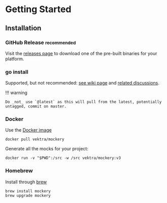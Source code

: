 Getting Started
================

Installation
-------------

### GitHub Release <small>recommended</small>

Visit the [releases page](https://github.com/vektra/mockery/releases) to download one of the pre-built binaries for your platform.

### go install

Supported, but not recommended: [see wiki page](https://github.com/vektra/mockery/wiki/Installation-Methods#go-install) and [related discussions](https://github.com/vektra/mockery/pull/456).

<div id="mockery-install-go-command"></div>

!!! warning

    Do _not_ use `@latest` as this will pull from the latest, potentially untagged, commit on master.

### Docker

Use the [Docker image](https://hub.docker.com/r/vektra/mockery)

    docker pull vektra/mockery

Generate all the mocks for your project:

	docker run -v "$PWD":/src -w /src vektra/mockery:v3

### Homebrew

Install through [brew](https://brew.sh/)

    brew install mockery
    brew upgrade mockery


<script type="text/javascript">
const start = performance.now();

function insert_installation_command(element_to_override,version){
    element_to_override.innerHTML=`
``` title=""
go install github.com/vektra/mockery/v3@${version}
```
`;
}

function compareSemver(v1, v2) {
    const parseVersion = (version) => {
        const [main, preRelease] = version.replace(/^v/, "").split("-");
        const mainParts = main.split('.').map(Number);
        const preParts = preRelease ? preRelease.split('.').map((part) => isNaN(part) ? part : Number(part)) : [];
        return { mainParts, preParts };
    };

    const compareParts = (a, b) => {
        for (let i = 0; i < Math.max(a.length, b.length); i++) {
            const partA = a[i] || 0;
            const partB = b[i] || 0;
            if (partA > partB) return 1;
            if (partA < partB) return -1;
        }
        return 0;
    };

    const { mainParts: main1, preParts: pre1 } = parseVersion(v1);
    const { mainParts: main2, preParts: pre2 } = parseVersion(v2);

    const mainComparison = compareParts(main1, main2);
    if (mainComparison !== 0) return mainComparison;

    // Compare pre-release parts
    if (pre1.length === 0 && pre2.length > 0) return 1; // No pre-release > pre-release
    if (pre1.length > 0 && pre2.length === 0) return -1; // Pre-release < no pre-release
    return compareParts(pre1, pre2);
}



const version_key="/mockery/version";
const element = document.getElementById('mockery-install-go-command');
const url = `https://api.github.com/repos/vektra/mockery/releases`;

let version = sessionStorage.getItem(version_key);


if (version !== null) {
    insert_installation_command(element,version);
} else {
  const request = new Request(url, {
    method: "GET",
  });

  fetch(request)
    .then((response) => response.json())
    .then((data) => {
      let latest_version = "";
      data.forEach((release) => {
        let release_tag=release.tag_name;
        if (!release_tag.startsWith("v3")){
          return
        };
        if (latest_version === "" || compareSemver(release_tag, latest_version) === 1) {
          latest_version=release_tag;
        };
      });
      sessionStorage.setItem(version_key, latest_version);
      insert_installation_command(element,latest_version);
    })
    .catch((error) =>{
          console.error(error);
          element.innerHTML=`failed to fetch latest release info from: https://api.github.com/repos/vektra/mockery/releases/tags/v3`;
    }
  );
}

const end = performance.now();
console.log(`Execution time for finding latest mockery tag: ${end - start} milliseconds`);
</script>
